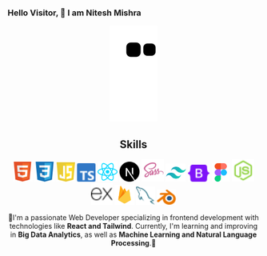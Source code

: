 ### Hello Visitor, 👋 I am Nitesh Mishra
<div align="center">

 ![Snake animation](https://github.com/ni-nitesh4now/ni-nitesh4now/blob/output/github-contribution-grid-snake.svg) 



<h2 align="center">Skills</h2>
  <img src="assets/icons/html.svg" width="40" title="HTML"/>
  <img src="assets/icons/css.svg" width="40" title="CSS"/>
  <img src="assets/icons/javascript.svg" width="37" title="JavaScript"/>
  <img src="assets/icons/typescript.svg" width="37" title="TypeScript"/>
  <img src="assets/icons/react.svg" width="40" title="React"/>
  <img src="assets/icons/nextjs.svg" width="40" title="NextJS"/>
  <img src="assets/icons/sass.svg" width="45" title="Sass"/>
  <img src="assets/icons/tailwind.svg" width="40" title="Tailwind"/>
  <img src="assets/icons/bootstrap.svg" width="44" title="Bootstrap"/>
  <img src="assets/icons/figma.svg" width="36" title="Figma"/>
  <img src="assets/icons/node.svg" width="45" title="NodeJS"/>
  <img src="assets/icons/express.svg" width="43" title="Express"/>
  <img src="assets/icons/firebase.svg" width=40" title="Firebase"/>
  <img src="assets/icons/mysql.svg" width="38" title="MySQL"/>
  <img src="assets/icons/blender.svg" width="38" title="Blender"/>
<p>🔭I'm a passionate Web Developer specializing in frontend development with technologies like <strong>React and Tailwind</strong>. Currently, I'm learning and improving in <strong>Big Data Analytics</strong>, as well as <strong>Machine Learning and Natural Language Processing</strong>.🌱
  	</p>
</div>
